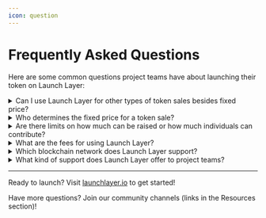 ```yaml
---
icon: question
---
```


# Frequently Asked Questions

Here are some common questions project teams have about launching their token on Launch Layer:

<details>

<summary>Can I use Launch Layer for other types of token sales besides fixed price?</summary>

Not at this moment. Launch Layer is currently specialized in fixed-price launches to ensure simplicity, fairness, and clarity. We believe this model offers the most straightforward path for new projects and their communities. We may explore other auction models in the future based on evolving needs and community feedback.

</details>

<details>

<summary>Who determines the fixed price for a token sale?</summary>

* The project team launching the token sets the price. Launch Layer provides the decentralized infrastructure but does not dictate sale terms, pricing, or tokenomics.

</details>

<details>

<summary>Are there limits on how much can be raised or how much individuals can contribute?</summary>

* Yes, project teams have full control to define parameters such as the total sale amount (hard cap), minimum and maximum contribution amounts per participant, and overall timelines for the sale phases (e.g., whitelist, FCFS).

</details>

<details>

<summary>What are the fees for using Launch Layer?</summary>

* Launch Layer is designed to be highly cost-effective for projects. Any platform fees are minimal and will be transparently disclosed to project teams before they decide to initiate a launch. Our primary goal is to maximize the funds going directly to the project for its development and growth.

</details>

<details>

<summary>Which blockchain network does Launch Layer support?</summary>

* All launches are conducted exclusively on the **Sonic network**.

</details>

<details>

<summary>What kind of support does Launch Layer offer to project teams?</summary>

* While Launch Layer is a permissionless, decentralized platform, we offer comprehensive documentation and guides. Our team is also active in the broader Sonic community to answer general questions. For specific collaborations or deeper technical support, project teams can reach out through our official channels.

</details>

***

Ready to launch? Visit [launchlayer.io](https://launchlayer.io/) to get started!

Have more questions? Join our community channels (links in the Resources section)!
